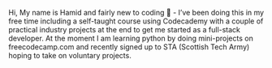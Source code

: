Hi, My name is Hamid and fairly new to coding  -  I’ve been doing this in my free time including a self-taught course using Codecademy with a couple of practical industry projects at the end to get me started as a full-stack developer. At the moment I am learning python by doing mini-projects on freecodecamp.com and recently signed up to STA (Scottish Tech Army) hoping to take on voluntary projects.

<!---
hqureshi88/hqureshi88 is a ✨ special ✨ repository because its `README.md` (this file) appears on your GitHub profile.
You can click the Preview link to take a look at your changes.
--->
